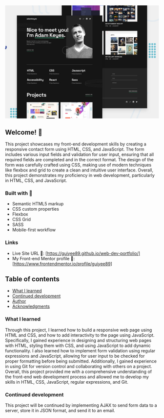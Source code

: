
![Design preview for the Single-page developer portfolio coding challenge](./preview.jpg)

## Welcome! 👋
This project showcases my front-end development skills by creating a responsive contact form using HTML, CSS, and JavaScript. The form includes various input fields and validation for user input, ensuring that all required fields are completed and in the correct format. The design of the form was carefully crafted using CSS, making use of modern techniques like flexbox and grid to create a clean and intuitive user interface. Overall, this project demonstrates my proficiency in web development, particularly in HTML, CSS, and JavaScript.

### Built with 🧱

- Semantic HTML5 markup
- CSS custom properties
- Flexbox
- CSS Grid
- SASS
- Mobile-first workflow

### Links

- Live Site URL 🔴: [https://guiyee89.github.io/web-dev-portfolio/]
- My Front-end Mentor profile 👦: [https://www.frontendmentor.io/profile/guiyee89]


## Table of contents

- [What I learned](#what-i-learned)
- [Continued development](#continued-development)
- [Author](#author)
- [Acknowledgments](#acknowledgments)


### What I learned

Through this project, I learned how to build a responsive web page using HTML and CSS, and how to add interactivity to the page using JavaScript. Specifically, I gained experience in designing and structuring web pages with HTML, styling them with CSS, and using JavaScript to add dynamic functionality. I also learned how to implement form validation using regular expressions and JavaScript, allowing for user input to be checked for proper formatting before being submitted. Additionally, I gained experience in using Git for version control and collaborating with others on a project. Overall, this project provided me with a comprehensive understanding of the front-end web development process and allowed me to develop my skills in HTML, CSS, JavaScript, regular expressions, and Git.

### Continued development

This project will be continued by implementing AJAX to send form data to a server, store it in JSON format, and send it to an email.


